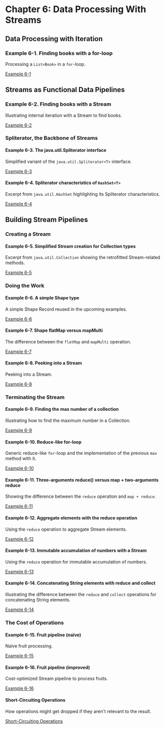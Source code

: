 # Chapter 6: Data Processing With Streams

## Data Processing with Iteration

### Example 6-1. Finding books with a for-loop

Processing a `List<Book>` in a `for`-loop.

[Example 6-1](example-6-1)


## Streams as Functional Data Pipelines

### Example 6-2. Finding books with a Stream


Illustrating internal iteration with a Stream to find books.

[Example 6-2](example-6-2)

### Spliterator, the Backbone of Streams

#### Example 6-3. The java.util.Spliterator interface

Simplified variant of the `java.util.Spliterator<T>` interface.

[Example 6-3](example-6-3)

#### Example 6-4. Spliterator characteristics of `HashSet<T>`

Excerpt from `java.util.HashSet` highlighting its Spliterator characteristics.

[Example 6-4](example-6-4)


## Building Stream Pipelines

### Creating a Stream

#### Example 6-5. Simplified Stream creation for Collection types

Excerpt from `java.util.Collection` showing the retrofitted Stream-related methods.

[Example 6-5](example-6-5)


### Doing the Work

#### Example 6-6. A simple Shape type

A simple Shape Record reused in the upcoming examples.

[Example 6-6](example-6-6)


#### Example 6-7. Shape flatMap versus mapMulti

The difference between the `flatMap` and `mapMulti` operation.

[Example 6-7](example-6-7)

#### Example 6-8. Peeking into a Stream

Peeking into a Stream.

[Example 6-8](example-6-8)


### Terminating the Stream

#### Example 6-9. Finding the max number of a collection

Illustrating how to find the maximum number in a Collection.

[Example 6-9](example-6-9)

#### Example 6-10. Reduce-like for-loop

Generic reduce-like `for`-loop and the implementation of the previous `max` method with it.

[Example 6-10](example-6-10)

#### Example 6-11. Three-arguments reduce() versus map + two-arguments reduce

Showing the difference between the `reduce` operation and `map + reduce`.

[Example 6-11](example-6-11)

#### Example 6-12. Aggregate elements with the reduce operation

Using the `reduce` operation to aggregate Stream elements.

[Example 6-12](example-6-12)

#### Example 6-13. Immutable accumulation of numbers with a Stream

Using the `reduce` operation for immutable accumulation of numbers.

[Example 6-13](example-6-13)

#### Example 6-14. Concatenating String elements with reduce and collect

Illustrating the difference between the `reduce` and `collect` operations for concatenating String elements.

[Example 6-14](example-6-14)


### The Cost of Operations

#### Example 6-15. Fruit pipeline (naïve)

Naïve fruit processing.

[Example 6-15](example-6-15)

#### Example 6-16. Fruit pipeline (improved)

Cost-optimized Stream pipeline to process fruits.

[Example 6-16](example-6-16)

#### Short-Circuiting Operations

How operations might get dropped if they aren't relevant to the result.

[Short-Circuiting Operations](short-circuiting)
